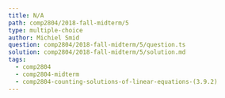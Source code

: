 ```yaml
---
title: N/A
path: comp2804/2018-fall-midterm/5
type: multiple-choice
author: Michiel Smid
question: comp2804/2018-fall-midterm/5/question.ts
solution: comp2804/2018-fall-midterm/5/solution.md
tags:
  - comp2804
  - comp2804-midterm
  - comp2804-counting-solutions-of-linear-equations-(3.9.2)
---
```

